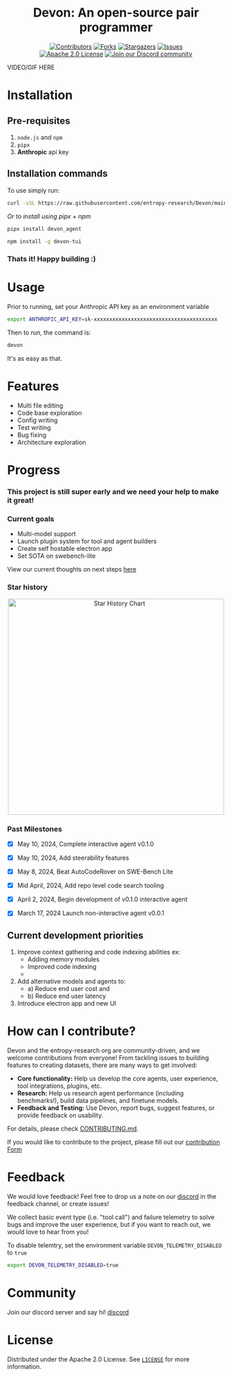
<!-- PROJECT LOGO -->
<div align="center">
  <h1 align="center">Devon: An open-source pair programmer</h1>
</div>
<div align="center">
  <a href="https://github.com/entropy-research/Devon/graphs/contributors"><img src="https://img.shields.io/github/contributors/entropy-research/devon?style=for-the-badge&color=lime" alt="Contributors"></a>
  <a href="https://github.com/entropy-research/Devon/network/members"><img src="https://img.shields.io/github/forks/entropy-research/devon?style=for-the-badge&color=orange" alt="Forks"></a>
  <a href="https://github.com/entropy-research/Devon/stargazers"><img src="https://img.shields.io/github/stars/entropy-research/devon?style=for-the-badge&color=yellow" alt="Stargazers"></a>
  <a href="https://github.com/entropy-research/Devon/issues"><img src="https://img.shields.io/github/issues/entropy-research/devon?style=for-the-badge&color=red" alt="Issues"></a>
  <br/>
  <a href="https://github.com/entropy-research/Devon/blob/main/LICENSE"><img src="https://img.shields.io/github/license/entropy-research/devon?style=for-the-badge&color=blue" alt="Apache 2.0 License"></a>
  <a href="https://discord.gg/p5YpZ5vjd9"><img src="https://img.shields.io/badge/Discord-Join%20Us-purple?logo=discord&logoColor=white&style=for-the-badge" alt="Join our Discord community"></a>
  <br/>
</div>


VIDEO/GIF HERE

# Installation

## Pre-requisites

1. `node.js` and `npm`
2. `pipx`
3. **Anthropic** api key

## Installation commands

To use simply run:

```bash
curl -sSL https://raw.githubusercontent.com/entropy-research/Devon/main/install.sh | bash
```


*Or to install using pipx + npm*

```bash
pipx install devon_agent
```

```bash
npm install -g devon-tui
```

### Thats it! Happy building :)


# Usage
Prior to running, set your Anthropic API key as an environment variable

```bash
export ANTHROPIC_API_KEY=sk-xxxxxxxxxxxxxxxxxxxxxxxxxxxxxxxxxxxxxxxx
```

Then to *run*, the command is:
```bash
devon
```

It's as easy as that.

# Features
- Multi file editing
- Code base exploration
- Config writing
- Test writing
- Bug fixing
- Architecture exploration

# Progress


### This project is still super early and we need your help to make it great!

### Current goals
- Multi-model support
- Launch plugin system for tool and agent builders
- Create self hostable electron app
- Set SOTA on swebench-lite

View our current thoughts on next steps [here](https://docs.google.com/document/d/e/2PACX-1vTjLCQcWE_n-uUHFhtBkxTCIJ4FFe5ftY_E4_q69SjXhuEZv_CYpLaQDh3HqrJlAxsgikUx0sTzf9le/pub)

### Star history
<p align="center">
  <a href="https://star-history.com/#entropy-research/Devon&Date">
    <img src="https://api.star-history.com/svg?repos=entropy-research/Devon&type=Date" width="500" alt="Star History Chart">
  </a>
</p>

### Past Milestones

- [x] May 10, 2024, Complete interactive agent v0.1.0
- [x] May 10, 2024, Add steerability features
- [x] May 8, 2024, Beat AutoCodeRover on SWE-Bench Lite
- [x] Mid April, 2024, Add repo level code search tooling
- [x] April 2, 2024, Begin development of v0.1.0 interactive agent
- [x] March 17, 2024 Launch non-interactive agent v0.0.1


## Current development priorities

1. Improve context gathering and code indexing abilities ex:
    - Adding memory modules
    - Improved code indexing
    - 
2. Add alternative models and agents to:
    - a) Reduce end user cost and
    - b) Reduce end user latency
3. Introduce electron app and new UI



# How can I contribute?

Devon and the entropy-research org are community-driven, and we welcome contributions from everyone!
From tackling issues to building features to creating datasets, there are many ways to get involved:

- **Core functionality:** Help us develop the core agents, user experience, tool integrations, plugins, etc.
- **Research:** Help us research agent performance (including benchmarks!), build data pipelines, and finetune models.
- **Feedback and Testing:** Use Devon, report bugs, suggest features, or provide feedback on usability.

For details, please check [CONTRIBUTING.md](./CONTRIBUTING.md).

If you would like to contribute to the project, please fill out our [contribution Form](https://forms.gle/VU7RN7mwNvqEYe3B9)


# Feedback

We would love feedback! Feel free to drop us a note on our [discord](https://discord.gg/p5YpZ5vjd9) in the feedback channel, or create issues!

We collect basic event type (i.e. "tool call") and failure telemetry to solve bugs and improve the user experience, but if you want to reach out, we would love to hear from you!

To disable telemtry, set the environment variable `DEVON_TELEMETRY_DISABLED` to `true` 
```bash
export DEVON_TELEMETRY_DISABLED=true
```

# Community

Join our discord server and say hi!
[discord](https://discord.gg/p5YpZ5vjd9)


# License

Distributed under the Apache 2.0 License. See [`LICENSE`](./LICENSE) for more information.
